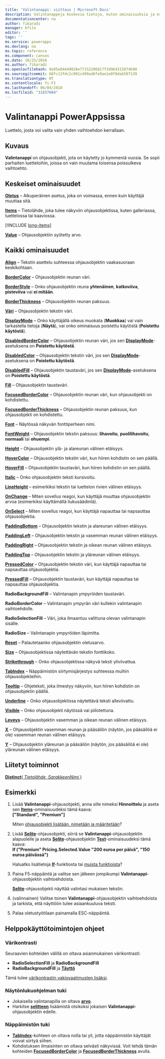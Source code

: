 ```yaml
---
title: 'Valintanappi: viittaus | Microsoft Docs'
description: Valintanappeja koskevia tietoja, kuten ominaisuuksia ja esimerkkejä
documentationcenter: na
author: fikaradz
manager: kfile
editor: ''
tags: ''
ms.service: powerapps
ms.devlang: na
ms.topic: reference
ms.component: canvas
ms.date: 10/25/2016
ms.author: fikaradz
ms.openlocfilehash: 8a95e84449828e77152206817f3d964315074b90
ms.sourcegitcommit: 68fc13fdc2c991c499ad6fe9ae1e0f8dab597139
ms.translationtype: HT
ms.contentlocale: fi-FI
ms.lasthandoff: 06/04/2018
ms.locfileid: "31837684"
---
```

# <a name="radio-control-in-powerapps"></a>Valintanappi PowerAppsissa
Luettelo, josta voi valita vain yhden vaihtoehdon kerrallaan.

## <a name="description"></a>Kuvaus
**Valintanappi** on ohjausobjekti, jota on käytetty jo kymmeniä vuosia. Se sopii parhaiten luetteloihin, joissa on vain muutama toisensa poissulkeva vaihtoehto.

## <a name="key-properties"></a>Keskeiset ominaisuudet
**[Oletus](properties-core.md)** – Alkuperäinen asetus, joka on voimassa, ennen kuin käyttäjä muuttaa sitä.

**[Items](properties-core.md)** – Tietolähde, joka tulee näkyviin ohjausobjektissa, kuten galleriassa, luettelossa tai kaaviossa.

[!INCLUDE [long-items](../../../includes/long-items.md)]

**[Value](properties-core.md)**  – Ohjausobjektiin syötetty arvo.

## <a name="all-properties"></a>Kaikki ominaisuudet
**[Align](properties-text.md)** – Tekstin asettelu suhteessa ohjausobjektin vaakasuoraan keskikohtaan.

**[BorderColor](properties-color-border.md)** – Ohjausobjektin reunan väri.

**[BorderStyle](properties-color-border.md)** – Onko ohjausobjektin reuna **yhtenäinen**, **katkoviiva**, **pisteviiva** vai **ei mitään**.

**[BorderThickness](properties-color-border.md)** – Ohjausobjektin reunan paksuus.

**[Väri](properties-color-border.md)**  – Ohjausobjektin tekstin väri.

**[DisplayMode](properties-core.md)** – Onko käyttäjällä oikeus muokata (**Muokkaa**) vai vain tarkastella tietoja (**Näytä**), vai onko ominaisuus poistettu käytöstä (**Poistettu käytöstä**).

**[DisabledBorderColor](properties-color-border.md)** – Ohjausobjektin reunan väri, jos sen **[DisplayMode](properties-core.md)**-asetuksena on **Poistettu käytöstä**.

**[DisabledColor](properties-color-border.md)** – Ohjausobjektin tekstin väri, jos sen **[DisplayMode](properties-core.md)**-asetuksena on **Poistettu käytöstä**.

**[DisabledFill](properties-color-border.md)** – Ohjausobjektin taustaväri, jos sen **[DisplayMode](properties-core.md)**-asetuksena on **Poistettu käytöstä**.

**[Fill](properties-color-border.md)** – Ohjausobjektin taustaväri.

**[FocusedBorderColor](properties-color-border.md)**  – Ohjausobjektin reunan väri, kun ohjausobjekti on kohdistettu.

**[FocusedBorderThickness](properties-color-border.md)** – Ohjausobjektin reunan paksuus, kun ohjausobjekti on kohdistettu.

**[Font](properties-text.md)** – Näytössä näkyvän fonttiperheen nimi.

**[FontWeight](properties-text.md)** – Ohjausobjektin tekstin paksuus: **lihavoitu**, **puolilihavoitu**, **normaali** tai **ohuempi**.

**[Height](properties-size-location.md)** – Ohjausobjektin ylä- ja alareunan välinen etäisyys.

**[HoverColor](properties-color-border.md)**  – Ohjausobjektin tekstin väri, kun hiiren kohdistin on sen päällä.

**[HoverFill](properties-color-border.md)**  – Ohjausobjektin taustaväri, kun hiiren kohdistin on sen päällä.

**[Italic](properties-text.md)**  – Onko ohjausobjektin teksti kursivoitu.

**[LineHeight](properties-text.md)** – esimerkiksi tekstin tai luettelon rivien välinen etäisyys.

**[OnChange](properties-core.md)** – Miten sovellus reagoi, kun käyttäjä muuttaa ohjausobjektin arvoa (esimerkiksi käyttämällä liukusäädintä).

**[OnSelect](properties-core.md)** – Miten sovellus reagoi, kun käyttäjä napauttaa tai napsauttaa ohjausobjektia.

**[PaddingBottom](properties-size-location.md)** – Ohjausobjektin tekstin ja alareunan välinen etäisyys.

**[PaddingLeft](properties-size-location.md)** – Ohjausobjektin tekstin ja vasemman reunan välinen etäisyys.

**[PaddingRight](properties-size-location.md)** – Ohjausobjektin tekstin ja oikean reunan välinen etäisyys.

**[PaddingTop](properties-size-location.md)** – Ohjausobjektin tekstin ja yläreunan välinen etäisyys.

**[PressedColor](properties-color-border.md)** – Ohjausobjektin tekstin väri, kun käyttäjä napauttaa tai napsauttaa ohjausobjektia.

**[PressedFill](properties-color-border.md)** – Ohjausobjektin taustaväri, kun käyttäjä napauttaa tai napsauttaa ohjausobjektia.

**RadioBackgroundFill** – Valintanapin ympyröiden taustaväri.

**RadioBorderColor** – Valintanapin ympyrän väri kullekin valintanapin vaihtoehdolle.

**RadioSelectionFill** – Väri, joka ilmaantuu valittuna olevan valintanapin sisälle.

**RadioSize** – Valintanapin ympyröiden läpimitta.

**[Reset](properties-core.md)** – Palautetaanko ohjausobjektin oletusarvo.

**[Size](properties-text.md)** – Ohjausobjektissa näytettävän tekstin fonttikoko.

**[Strikethrough](properties-text.md)**  – Onko ohjausobjektissa näkyvä teksti yliviivattua.

**[TabIndex](properties-accessibility.md)** – Näppäimistön siirtymisjärjestys suhteessa muihin ohjausobjekteihin.

**[Tooltip](properties-core.md)** – Ohjeteksti, joka ilmestyy näkyviin, kun hiiren kohdistin on ohjausobjektin päällä.

**[Underline](properties-text.md)** – Onko ohjausobjektissa näytettävä teksti alleviivattu.

**[Visible](properties-core.md)** – Onko ohjausobjekti näytössä vai piilotettuna.

**[Leveys](properties-size-location.md)** – Ohjausobjektin vasemman ja oikean reunan välinen etäisyys.

**[X](properties-size-location.md)** – Ohjausobjektin vasemman reunan ja pääsäilön (näytön, jos pääsäilöä ei ole) vasemman reunan välinen etäisyys.

**[Y](properties-size-location.md)** – Ohjausobjektin yläreunan ja pääsäilön (näytön, jos pääsäilöä ei ole) yläreunan välinen etäisyys.

## <a name="related-functions"></a>Liitetyt toiminnot
[**Distinct**( *Tietolähde*, *SarakkeenNimi* )](../functions/function-distinct.md)

## <a name="example"></a>Esimerkki
1. Lisää **Valintanappi**-ohjausobjekti, anna sille nimeksi **Hinnoittelu** ja aseta sen **[Items](properties-core.md)**-ominaisuudeksi tämä kaava:
   <br>**["Standard", "Premium"]**
   
    Miten [ohjausobjekti lisätään, nimetään ja määritetään](../add-configure-controls.md)?
2. Lisää **[Selite](control-text-box.md)**-ohjausobjekti, siirrä se **Valintanappi**-ohjausobjektin alapuolelle ja aseta **[Selite](control-text-box.md)**-ohjausobjektin **[Text](properties-core.md)**-ominaisuudeksi tämä kaava:
   <br>**If ("Premium" Pricing.Selected.Value "200 euroa per päivä", "150 euroa päivässä")**
   
    Haluatko lisätietoja **[If](../functions/function-if.md)**-funktiosta tai [muista funktioista](../formula-reference.md)?
3. Paina F5-näppäintä ja valitse sen jälkeen jompikumpi **Valintanappi**-ohjausobjektin vaihtoehdoista.
   
    **[Selite](control-text-box.md)**-ohjausobjekti näyttää valintasi mukaisen tekstin.
4. (valinnainen) Valitse toinen **Valintanappi**-ohjausobjektin vaihtoehdoista ja tarkista, että näyttöön tulee asiaankuuluva teksti.
5. Palaa oletustyötilaan painamalla ESC-näppäintä.


## <a name="accessibility-guidelines"></a>Helppokäyttötoimintojen ohjeet
### <a name="color-contrast"></a>Värikontrasti
Seuraavien kohteiden välillä on oltava asianmukainen värikontrasti:
* **RadioSelectionFill** ja **RadioBackgroundFill**
* **RadioBackgroundFill** ja **[Täyttö](properties-color-border.md)**

Tämä tulee [värikontrastin vakiovaatimusten lisäksi](../accessible-apps-color.md).

### <a name="screen-reader-support"></a>Näytönlukuohjelman tuki
* Jokaisella valintanapilla on oltava **[arvo](properties-core.md)**.
* Harkitse **[selitteen](control-text-box.md)** lisäämistä otsikoksi jokaisen **Valintanappi**-ohjausobjektin edelle.

### <a name="keyboard-support"></a>Näppäimistön tuki
* **[TabIndex](properties-accessibility.md)**-kohteen on oltava nolla tai yli, jotta näppäimistön käyttäjät voivat siirtyä siihen.
* Kohdistuksen ilmaisinten on oltava selvästi näkyvissä. Voit tehdä tämän kohteiden **[FocusedBorderColor](properties-color-border.md)** ja **[FocusedBorderThickness](properties-color-border.md)** avulla.
 